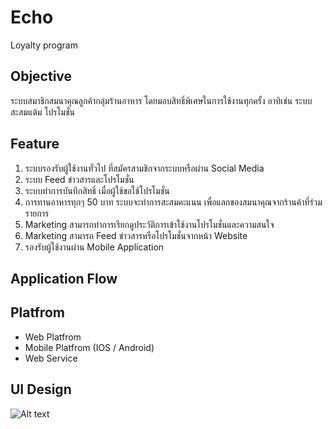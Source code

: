 # Echo
Loyalty program

## Objective
ระบบสมาชิกสมนาคุณลูกค้ากลุ่มร้านอาหาร โดยมอบสิทธิ์พิเศษในการใช้งานทุกครั้ง อาทิเช่น ระบบสะสมแต้ม โปรโมชั่น 

## Feature 
1.  ระบบรองรับผู้ใช้งานทั่วไป ที่สมัครสามชิกจากระบบหรือผ่าน Social Media
2.  ระบบ Feed ข่าวสารและโปรโมชั่น
3.  ระบบทำการบันทึกสิทธิ์ เมื่อผู้ใช้ขอใช้โปรโมชั่น
4.  การทานอาหารทุกๆ 50 บาท ระบบจะทำการสะสมคะแนน เพื่อแลกของสมนาคุณจากร้านค้าที่ร่วมรายการ
5.  Marketing สามารถทำการเรียกดูประวัติการเข้าใช้งานโปรโมชั่นและความสนใจ
6.  Marketing สามารถ Feed ข่าวสารหรือโปรโมชั่นจากหน้า Website
7.  รองรับผู้ใช้งานผ่าน Mobile Application

## Application Flow

## Platfrom
- Web Platfrom
- Mobile Platfrom (IOS / Android)
- Web Service

## UI Design
![Alt text](https://github.com/jirayu88/Echo/blob/master/app_-01.jpg)
